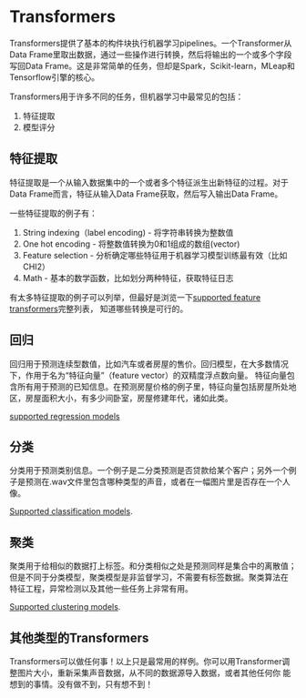 # Transformers

Transformers提供了基本的构件块执行机器学习pipelines。一个Transformer从Data Frame里取出数据，通过一些操作进行转换，然后将输出的一个或多个字段写回Data Frame。这是非常简单的任务，但却是Spark，Scikit-learn，MLeap和Tensorflow引擎的核心。

Transformers用于许多不同的任务，但机器学习中最常见的包括：

1. 特征提取
2. 模型评分

## 特征提取

特征提取是一个从输入数据集中的一个或者多个特征派生出新特征的过程。对于Data Frame而言，特征从输入Data Frame获取，然后写入输出Data Frame。

一些特征提取的例子有：

1. String indexing（label encoding) - 将字符串转换为整数值
2. One hot encoding - 将整数值转换为0和1组成的数组(vector)
3. Feature selection - 分析确定哪些特征用于机器学习模型训练最有效（比如CHI2）
4. Math - 基本的数学函数，比如划分两种特征，获取特征日志

有太多特征提取的例子可以列举，但最好是浏览一下[supported feature transformers](support.html#features)完整列表，
知道哪些转换是可行的。

## 回归

回归用于预测连续型数值，比如汽车或者房屋的售价。回归模型，在大多数情况下，作用于名为“特征向量”（feature vector）的双精度浮点数向量。
特征向量包含所有用于预测的已知信息。在预测房屋价格的例子里，特征向量包括房屋所处地区，房屋面积大小，有多少间卧室，房屋修建年代，诸如此类。

[supported regression models](support.html#regression)

## 分类

分类用于预测类别信息。一个例子是二分类预测是否贷款给某个客户；另外一个例子是预测在.wav文件里包含哪种类型的声音，或者在一幅图片里是否存在一个人像。

[Supported classification models](support.html#classification).

## 聚类

聚类用于给相似的数据打上标签。和分类相似之处是预测同样是集合中的离散值；但是不同于分类模型，聚类模型是非监督学习，不需要有标签数据。聚类算法在
特征工程，异常检测以及其他一些任务上非常有用。


[Supported clustering models](support.html#clustering).

## 其他类型的Transformers

Transformers可以做任何事！以上只是最常用的样例。你可以用Transformer调整图片大小，重新采集声音数据，从不同的数据源导入数据，或者其他任何你
能想到的事情。没有做不到，只有想不到！
